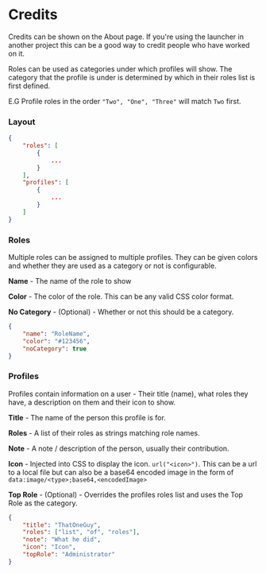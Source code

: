 # Credits

Credits can be shown on the About page. If you're using the launcher in another project this can be a good way to credit people who have worked on it.

Roles can be used as categories under which profiles will show. The category that the profile is under is determined by which in their roles list is first defined.

E.G Profile roles in the order `"Two", "One", "Three"` will match `Two` first.

### Layout

```json
{
	"roles": [
		{
			...
		}
	],
	"profiles": [
		{
			...
		}
	]
}
```

### Roles

Multiple roles can be assigned to multiple profiles. They can be given colors and whether they are used as a category or not is configurable.

**Name** - The name of the role to show

**Color** - The color of the role. This can be any valid CSS color format.

**No Category** - (Optional) - Whether or not this should be a category.

```json
{
	"name": "RoleName",
	"color": "#123456",
	"noCategory": true
}
```

### Profiles

Profiles contain information on a user - Their title (name), what roles they have, a description on them and their icon to show.

**Title** - The name of the person this profile is for.

**Roles** - A list of their roles as strings matching role names.

**Note** - A note / description of the person, usually their contribution.

**Icon** - Injected into CSS to display the icon. `url("<icon>")`.
This can be a url to a local file but can also be a base64 encoded image in the form of `data:image/<type>;base64,<encodedImage>`

**Top Role** - (Optional) - Overrides the profiles roles list and uses the Top Role as the category.

```json
{
	"title": "ThatOneGuy",
	"roles": ["list", "of", "roles"],
	"note": "What he did",
	"icon": "Icon",
	"topRole": "Administrator"
}
```